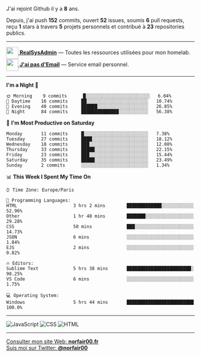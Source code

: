 J'ai rejoint Github il y a **8** ans.

Depuis, j'ai push **152** commits, ouvert **52** issues, soumis **6** pull requests, reçu **1** stars à travers **5** projets personnels et contribué à **23** repositories publics.

---

[<img src="https://avatars2.githubusercontent.com/u/64165263?s=96&v=4" width="32" height="32" align="center"> **RealSysAdmin**](https://github.com/realsysadmin-icu) — Toutes les ressources utilisées pour mon homelab.  
[<img src="https://avatars1.githubusercontent.com/u/65110091?s=96&v=4" width="32" height="32" align="center"> **J'ai pas d'Email**](https://github.com/jaipasdemail) — Service email personnel.  

---

<!--START_SECTION:waka-->
**I'm a Night 🦉** 

```text
🌞 Morning    9 commits      █░░░░░░░░░░░░░░░░░░░░░░░░   6.04% 
🌆 Daytime    16 commits     ██░░░░░░░░░░░░░░░░░░░░░░░   10.74% 
🌃 Evening    40 commits     ██████░░░░░░░░░░░░░░░░░░░   26.85% 
🌙 Night      84 commits     ██████████████░░░░░░░░░░░   56.38%

```
📅 **I'm Most Productive on Saturday** 

```text
Monday       11 commits     █░░░░░░░░░░░░░░░░░░░░░░░░   7.38% 
Tuesday      27 commits     ████░░░░░░░░░░░░░░░░░░░░░   18.12% 
Wednesday    18 commits     ███░░░░░░░░░░░░░░░░░░░░░░   12.08% 
Thursday     33 commits     █████░░░░░░░░░░░░░░░░░░░░   22.15% 
Friday       23 commits     ███░░░░░░░░░░░░░░░░░░░░░░   15.44% 
Saturday     35 commits     █████░░░░░░░░░░░░░░░░░░░░   23.49% 
Sunday       2 commits      ░░░░░░░░░░░░░░░░░░░░░░░░░   1.34%

```


📊 **This Week I Spent My Time On** 

```text
⌚︎ Time Zone: Europe/Paris

💬 Programming Languages: 
HTML                     3 hrs 2 mins        █████████████░░░░░░░░░░░░   52.96% 
Other                    1 hr 40 mins        ███████░░░░░░░░░░░░░░░░░░   29.28% 
CSS                      50 mins             ███░░░░░░░░░░░░░░░░░░░░░░   14.73% 
JSON                     6 mins              ░░░░░░░░░░░░░░░░░░░░░░░░░   1.84% 
EJS                      2 mins              ░░░░░░░░░░░░░░░░░░░░░░░░░   0.82%

🔥 Editors: 
Sublime Text             5 hrs 38 mins       ████████████████████████░   98.25% 
VS Code                  6 mins              ░░░░░░░░░░░░░░░░░░░░░░░░░   1.75%

💻 Operating System: 
Windows                  5 hrs 44 mins       █████████████████████████   100.0%

```


<!--END_SECTION:waka-->

---

![JavaScript](https://img.shields.io/static/v1?style=for-the-badge&label=JavaScript&color=555&labelColor=%23f1e05a&message=67.7%25)
![CSS](https://img.shields.io/static/v1?style=for-the-badge&label=CSS&color=555&labelColor=%23563d7c&message=18.8%25)
![HTML](https://img.shields.io/static/v1?style=for-the-badge&label=HTML&color=555&labelColor=%23e34c26&message=13.4%25)

---

[Consulter mon site Web: **norfair00.fr**](https://norfair00.fr/)  
[Suis moi sur Twitter: **@norfair00**](https://twitter.com/norfair00)
